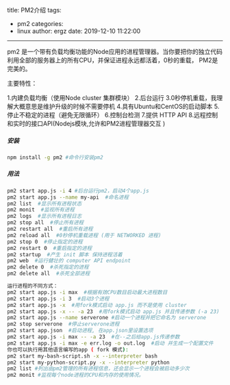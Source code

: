 title: PM2介绍
tags:
  - pm2
categories:
  - linux
author: ergz
date: 2019-12-10 11:22:00
---
pm2 是一个带有负载均衡功能的Node应用的进程管理器。当你要把你的独立代码利用全部的服务器上的所有CPU，并保证进程永远都活着，0秒的重载， PM2是完美的。

主要特性：

1.内建负载均衡（使用Node cluster 集群模块）
2.后台运行
3.0秒停机重载，我理解大概意思是维护升级的时候不需要停机
4.具有Ubuntu和CentOS的启动脚本
5.停止不稳定的进程（避免无限循环）
6.控制台检测
7.提供 HTTP API
8.远程控制和实时的接口API(Nodejs模块,允许和PM2进程管理器交互 )

##### 安装

``` bash
npm install -g pm2 #命令行安装pm2
```
##### 用法

``` bash
pm2 start app.js -i 4 #后台运行pm2，启动4个app.js
pm2 start app.js --name my-api  #命名进程
pm2 list  #显示所有进程状态
pm2 monit  #监视所有进程
pm2 logs  #显示所有进程日志
pm2 stop all  #停止所有进程
pm2 restart all  #重启所有进程
pm2 reload all  #0秒停机重载进程 (用于 NETWORKED 进程)
pm2 stop 0  #停止指定的进程
pm2 restart 0  #重启指定的进程
pm2 startup  #产生 init 脚本 保持进程活着
pm2 web  #运行健壮的 computer API endpoint
pm2 delete 0  #杀死指定的进程
pm2 delete all  #杀死全部进程

运行进程的不同方式：
pm2 start app.js -i max  #根据有效CPU数目启动最大进程数目
pm2 start app.js -i 3  #启动3个进程
pm2 start app.js -x  #用fork模式启动 app.js 而不是使用 cluster
pm2 start app.js -x -- -a 23  #用fork模式启动 app.js 并且传递参数 (-a 23)
pm2 start app.js --name serverone #启动一个进程并把它命名为 serverone
pm2 stop serverone  #停止serverone进程
pm2 start app.json  #启动进程, 在app.json里设置选项
pm2 start app.js -i max -- -a 23  #在--之后给app.js传递参数
pm2 start app.js -i max -e err.log -o out.log  #启动 并生成一个配置文件
你也可以执行用其他语言编写的app ( fork 模式):
pm2 start my-bash-script.sh -x --interpreter bash
pm2 start my-python-script.py -x --interpreter python
pm2 list #列出由pm2管理的所有进程信息，还会显示一个进程会被启动多少次
pm2 monit #监视每个node进程的CPU和内存的使用情况。
```
